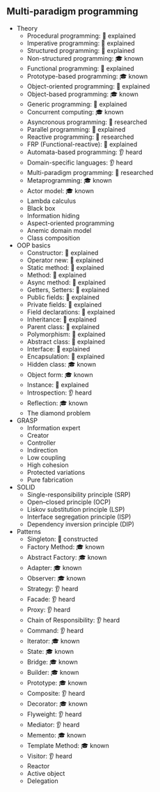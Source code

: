 ## Multi-paradigm programming

- Theory
  - Procedural programming: 🙋 explained
  - Imperative programming: 🙋 explained
  - Structured programming: 🙋 explained
  - Non-structured programming: 🎓 known
  - Functional programming: 🙋 explained
  - Prototype-based programming: 🎓 known
  - Object-oriented programming: 🙋 explained
  - Object-based programming: 🎓 known
  - Generic programming: 🙋 explained
  - Concurrent computing: 🎓 known
  - Asyncronous programming: 🔬 researched
  - Parallel programming: 🙋 explained
  - Reactive programming: 🔬 researched
  - FRP (Functional-reactive): 🙋 explained
  - Automata-based programming: 👂 heard
  - Domain-specific languages: 👂 heard
  - Multi-paradigm programming: 🔬 researched
  - Metaprogramming: 🎓 known
  - Actor model: 🎓 known
  - Lambda calculus
  - Black box
  - Information hiding
  - Aspect-oriented programming
  - Anemic domain model
  - Class composition
- OOP basics
  - Constructor: 🙋 explained
  - Operator new: 🙋 explained
  - Static method: 🙋 explained
  - Method: 🙋 explained
  - Async method: 🙋 explained
  - Getters, Setters: 🙋 explained
  - Public fields: 🙋 explained
  - Private fields: 🙋 explained
  - Field declarations: 🙋 explained
  - Inheritance: 🙋 explained
  - Parent class: 🙋 explained
  - Polymorphism: 🙋 explained
  - Abstract class: 🙋 explained
  - Interface: 🙋 explained
  - Encapsulation: 🙋 explained
  - Hidden class: 🎓 known
  - Object form: 🎓 known
  - Instance: 🙋 explained
  - Introspection: 👂 heard
  - Reflection: 🎓 known
  - The diamond problem
- GRASP
  - Information expert
  - Creator
  - Controller
  - Indirection
  - Low coupling
  - High cohesion
  - Protected variations
  - Pure fabrication
- SOLID
  - Single-responsibility principle (SRP)
  - Open–closed principle (OCP)
  - Liskov substitution principle (LSP)
  - Interface segregation principle (ISP)
  - Dependency inversion principle (DIP)
- Patterns
  - Singleton: 🚀 constructed
  - Factory Method: 🎓 known
  - Abstract Factory: 🎓 known
  - Adapter: 🎓 known
  - Observer: 🎓 known
  - Strategy: 👂 heard
  - Facade: 👂 heard
  - Proxy: 👂 heard
  - Chain of Responsibility: 👂 heard
  - Command: 👂 heard
  - Iterator: 🎓 known
  - State: 🎓 known
  - Bridge: 🎓 known
  - Builder: 🎓 known
  - Prototype: 🎓 known
  - Composite: 👂 heard
  - Decorator: 🎓 known
  - Flyweight: 👂 heard
  - Mediator: 👂 heard
  - Memento: 🎓 known
  - Template Method: 🎓 known
  - Visitor: 👂 heard
  - Reactor
  - Active object
  - Delegation
